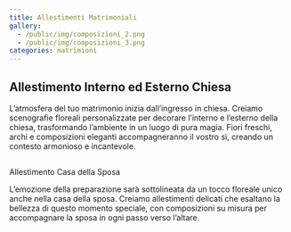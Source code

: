 ```yaml
---
title: Allestimenti Matrimoniali
gallery:
  - /public/img/composizioni_2.png
  - /public/img/composizioni_3.png
categories: matrimioni
---
```

## Allestimento Interno ed Esterno Chiesa

L’atmosfera del tuo matrimonio inizia dall’ingresso in chiesa. Creiamo scenografie floreali
personalizzate per decorare l’interno e l’esterno della chiesa, trasformando l’ambiente in un luogo
di pura magia. Fiori freschi, archi e composizioni eleganti accompagneranno il vostro sì, creando
un contesto armonioso e incantevole.

## 
Allestimento Casa della Sposa

L’emozione della preparazione sarà sottolineata da un tocco floreale unico anche nella casa della
sposa. Creiamo allestimenti delicati che esaltano la bellezza di questo momento speciale, con
composizioni su misura per accompagnare la sposa in ogni passo verso l’altare.
